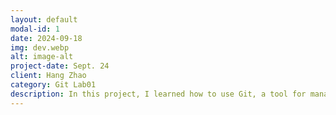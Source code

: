 ```yaml
---
layout: default
modal-id: 1
date: 2024-09-18
img: dev.webp
alt: image-alt
project-date: Sept. 24
client: Hang Zhao
category: Git Lab01
description: In this project, I learned how to use Git, a tool for managing and tracking changes in code. I started by installing and setting up Git, then created and managed my own repositories. I practiced adding files, checking their status, and saving changes with commits. I also learned how to create and switch between branches, and merge changes to keep my code organized and up-to-date. This project helped me understand how teams work together on coding projects using Git.
---
```

